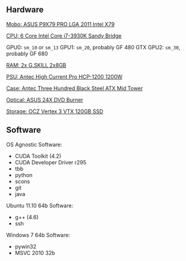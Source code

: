 Hardware
--------

[Mobo: ASUS P9X79 PRO LGA 2011 Intel X79](http://www.newegg.com/Product/Product.aspx?Item=N82E16813131800)

[CPU: 6 Core Intel Core i7-3930K Sandy Bridge](http://www.newegg.com/Product/Product.aspx?Item=N82E16819116492)

GPU0: `sm_10` or `sm_13`
GPU1: `sm_20`, probably GF 480 GTX
GPU2: `sm_30`, probably GF 680

[RAM: 2x G.SKILL 2x8GB](http://www.newegg.com/Product/Product.aspx?Item=N82E16820231489)

[PSU: Antec High Current Pro HCP-1200 1200W](http://www.newegg.com/Product/Product.aspx?Item=N82E16817371043)

[Case: Antec Three Hundred Black Steel ATX Mid Tower](http://www.newegg.com/Product/Product.aspx?Item=N82E16811129042)

[Optical: ASUS 24X DVD Burner](http://www.newegg.com/Product/Product.aspx?Item=N82E16827135204)

[Storage: OCZ Vertex 3 VTX 120GB SSD](http://www.newegg.com/Product/Product.aspx?Item=N82E16820227706)

Software
--------

OS Agnostic Software:
* CUDA Toolkit (4.2)
* CUDA Developer Driver r295
* tbb
* python
* scons
* git
* java

Ubuntu 11.10 64b Software:
* g++ (4.6)
* ssh

Windows 7 64b Software:
* pywin32
* MSVC 2010 32b

